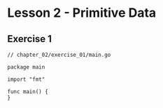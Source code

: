 # Lesson 2 - Primitive Data

## Exercise 1

```
// chapter_02/exercise_01/main.go

package main

import "fmt"

func main() {
}

```
